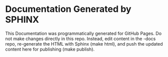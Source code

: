 # Documentation Generated by SPHINX
This Documentation was programmatically generated for GitHub Pages.
Do not make changes directly in this repo.  Instead, edit content
in the <project>-docs repo, re-generate the HTML with
Sphinx (make html), and push the updated content here for publishing
(make publish).
